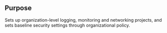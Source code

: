## Purpose
Sets up organization-level logging, monitoring and networking projects, and sets baseline security settings through organizational policy.

